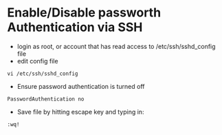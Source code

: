 # Enable/Disable passworth Authentication via SSH

* login as root, or account that has read access to /etc/ssh/sshd_config file
* edit config file

`vi /etc/ssh/sshd_config`

* Ensure password authentication is turned off

`PasswordAuthentication no`

* Save file by hitting escape key and typing in:

`:wq!`
